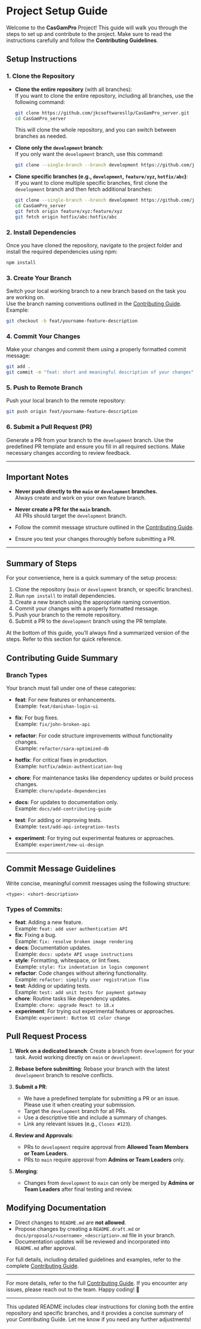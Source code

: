 

# Project Setup Guide

Welcome to the **CasGamPro** Project! This guide will walk you through the steps to set up and contribute to the project. Make sure to read the instructions carefully and follow the **Contributing Guidelines**.


## Setup Instructions

### 1. **Clone the Repository**

- **Clone the entire repository** (with all branches):  
   If you want to clone the entire repository, including all branches, use the following command:
   ```bash
   git clone https://github.com/jkcsoftwaresllp/CasGamPro_server.git
   cd CasGamPro_server
   ```
   This will clone the whole repository, and you can switch between branches as needed.

- **Clone only the `development` branch**:  
   If you only want the `development` branch, use this command:
   ```bash
   git clone --single-branch --branch development https://github.com/jkcsoftwaresllp/CasGamPro_server.git
   ```

- **Clone specific branches (e.g., `development`, `feature/xyz`, `hotfix/abc`)**:  
   If you want to clone multiple specific branches, first clone the `development` branch and then fetch additional branches:
   ```bash
   git clone --single-branch --branch development https://github.com/jkcsoftwaresllp/CasGamPro_server.git
   cd CasGamPro_server
   git fetch origin feature/xyz:feature/xyz
   git fetch origin hotfix/abc:hotfix/abc
   ```

### 2. **Install Dependencies**
   Once you have cloned the repository, navigate to the project folder and install the required dependencies using npm:
   ```bash
   npm install
   ```

### 3. **Create Your Branch**
   Switch your local working branch to a new branch based on the task you are working on.  
   Use the branch naming conventions outlined in the [Contributing Guide](#contributing). Example:
   ```bash
   git checkout -b feat/yourname-feature-description
   ```

### 4. **Commit Your Changes**
   Make your changes and commit them using a properly formatted commit message:
   ```bash
   git add .
   git commit -m "feat: short and meaningful description of your changes"
   ```

### 5. **Push to Remote Branch**
   Push your local branch to the remote repository:
   ```bash
   git push origin feat/yourname-feature-description
   ```

### 6. **Submit a Pull Request (PR)**
   Generate a PR from your branch to the `development` branch. Use the predefined PR template and ensure you fill in all required sections. Make necessary changes according to review feedback.

---

## Important Notes

- **Never push directly to the `main` or `development` branches.**  
  Always create and work on your own feature branch.

- **Never create a PR for the `main` branch.**  
  All PRs should target the `development` branch.

- Follow the commit message structure outlined in the [Contributing Guide](#contributing).

- Ensure you test your changes thoroughly before submitting a PR.

---

## Summary of Steps

For your convenience, here is a quick summary of the setup process:

1. Clone the repository (`main` or `development` branch, or specific branches).  
2. Run `npm install` to install dependencies.  
3. Create a new branch using the appropriate naming convention.  
4. Commit your changes with a properly formatted message.  
5. Push your branch to the remote repository.  
6. Submit a PR to the `development` branch using the PR template.

At the bottom of this guide, you’ll always find a summarized version of the steps. Refer to this section for quick reference.



## Contributing Guide Summary


### Branch Types

Your branch must fall under one of these categories:

- **feat**: For new features or enhancements.  
  Example: `feat/danishan-login-ui`

- **fix**: For bug fixes.  
  Example: `fix/john-broken-api`

- **refactor**: For code structure improvements without functionality changes.  
  Example: `refactor/sara-optimized-db`

- **hotfix**: For critical fixes in production.  
  Example: `hotfix/admin-authentication-bug`

- **chore**: For maintenance tasks like dependency updates or build process changes.  
  Example: `chore/update-dependencies`

- **docs**: For updates to documentation only.  
  Example: `docs/add-contributing-guide`

- **test**: For adding or improving tests.  
  Example: `test/add-api-integration-tests`

- **experiment**: For trying out experimental features or approaches.  
  Example: `experiment/new-ui-design`

---

## Commit Message Guidelines

Write concise, meaningful commit messages using the following structure:

```plaintext
<type>: <short-description>
```

### Types of Commits:

- **feat**: Adding a new feature.  
  Example: `feat: add user authentication API`
- **fix**: Fixing a bug.  
  Example: `fix: resolve broken image rendering`
- **docs**: Documentation updates.  
  Example: `docs: update API usage instructions`
- **style**: Formatting, whitespace, or lint fixes.  
  Example: `style: fix indentation in login component`
- **refactor**: Code changes without altering functionality.  
  Example: `refactor: simplify user registration flow`
- **test**: Adding or updating tests.  
  Example: `test: add unit tests for payment gateway`
- **chore**: Routine tasks like dependency updates.  
  Example: `chore: upgrade React to 18.x`
- **experiment**: For trying out experimental features or approaches.  
  Example: `experiment: Buttom UI color change`

## Pull Request Process

1. **Work on a dedicated branch**: Create a branch from `development` for your task. Avoid working directly on `main` or `development`.
2. **Rebase before submitting**: Rebase your branch with the latest `development` branch to resolve conflicts.
3. **Submit a PR**:

   - We have a predefined template for submitting a PR or an issue. Please use it when creating your submission.
   - Target the `development` branch for all PRs.
   - Use a descriptive title and include a summary of changes.
   - Link any relevant issues (e.g., `Closes #123`).

4. **Review and Approvals**:

   - PRs to `development` require approval from **Allowed Team Members or Team Leaders**.
   - PRs to `main` require approval from **Admins or Team Leaders** only.

5. **Merging**:
   - Changes from `development` to `main` can only be merged by **Admins or Team Leaders** after final testing and review.

## Modifying Documentation

- Direct changes to `README.md` are **not allowed**.
- Propose changes by creating a `README.draft.md` or `docs/proposals/<username>_<description>.md` file in your branch.
- Documentation updates will be reviewed and incorporated into `README.md` after approval.


For full details, including detailed guidelines and examples, refer to the complete [Contributing Guide](CONTRIBUTING.md).

---

For more details, refer to the full [Contributing Guide](CONTRIBUTING.md). If you encounter any issues, please reach out to the team. Happy coding! 🎉

---

This updated README includes clear instructions for cloning both the entire repository and specific branches, and it provides a concise summary of your Contributing Guide. Let me know if you need any further adjustments!
